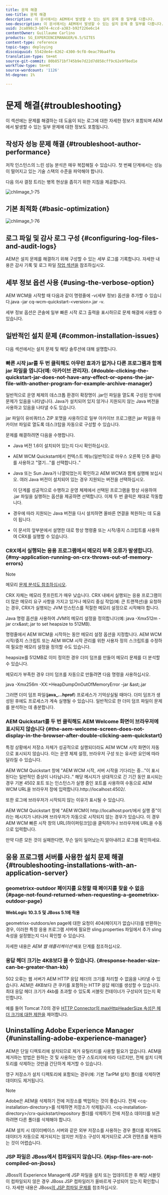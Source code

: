 ```yaml
---
title: 문제 해결
seo-title: 문제 해결
description: 이 문서에서는 AEM에서 발생할 수 있는 설치 문제 중 일부를 다룹니다.
seo-description: 이 문서에서는 AEM에서 발생할 수 있는 설치 문제 중 일부를 다룹니다.
uuid: 2ca898c3-b074-4ccd-a383-b92f226e6c14
contentOwner: Guillaume Carlino
products: SG_EXPERIENCEMANAGER/6.5/SITES
content-type: reference
topic-tags: deploying
discoiquuid: 5542de4e-6262-4300-9cf8-0eac79ba4f9a
translation-type: tm+mt
source-git-commit: 80b8571bf745b9e7d22d7d858cff9c62e9f8ed1e
workflow-type: tm+mt
source-wordcount: '1126'
ht-degree: 1%

---
```



# 문제 해결{#troubleshooting}

이 섹션에는 문제를 해결하는 데 도움이 되는 로그에 대한 자세한 정보가 포함되며 AEM에서 발생할 수 있는 일부 문제에 대한 정보도 포함됩니다.

## 작성자 성능 문제 해결 {#troubleshoot-author-performance}

저작 인스턴스의 느린 성능 분석은 매우 복잡해질 수 있습니다. 첫 번째 단계에서는 성능이 떨어지고 있는 기술 스택의 수준을 파악해야 합니다.

다음 의사 결정 트리는 병목 현상을 좁히기 위한 지침을 제공합니다.

![chlimage_1-75](assets/chlimage_1-75.png)

## 기본 최적화 {#basic-optimization}

![chlimage_1-76](assets/chlimage_1-76.png)

## 로그 파일 및 감사 로그 구성 {#configuring-log-files-and-audit-logs}

AEM은 설치 문제를 해결하기 위해 구성할 수 있는 세부 로그를 기록합니다. 자세한 내용은 감사 기록 및 로그 파일 [작업 섹션을](/help/sites-deploying/monitoring-and-maintaining.md#working-with-audit-records-and-log-files) 참조하십시오.

## 세부 정보 옵션 사용 {#using-the-verbose-option}

AEM WCM을 시작할 때 다음과 같이 명령줄에 -v(세부 정보) 옵션을 추가할 수 있습니다.java -jar cq-wcm-quickstart-&lt;version>.jar -v.

세부 정보 옵션은 콘솔에 일부 빠른 시작 로그 출력을 표시하므로 문제 해결에 사용할 수 있습니다.

## 일반적인 설치 문제 {#common-installation-issues}

다음 섹션에서는 설치 문제 및 해당 솔루션에 대해 설명합니다.

### 빠른 시작 jar를 두 번 클릭해도 아무런 효과가 없거나 다른 프로그램과 함께 jar 파일을 엽니다(예: 아카이브 관리자). {#double-clicking-the-quickstart-jar-does-not-have-any-effect-or-opens-the-jar-file-with-another-program-for-example-archive-manager}

일반적으로 운영 체제의 데스크톱 환경이 확장명이 .jar인 파일을 열도록 구성된 방식에 문제가 있음을 나타냅니다. Java가 설치되어 있지 않거나 지원되지 않는 Java 버전을 사용하고 있음을 나타낼 수도 있습니다.

jar 파일이 유비쿼터스 ZIP 포맷을 사용하므로 일부 아카이브 프로그램은 jar 파일을 아카이브 파일로 열도록 데스크탑을 자동으로 구성할 수 있습니다.

문제를 해결하려면 다음을 수행합니다.

* Java 버전 1.6이 설치되어 있는지 다시 확인하십시오.
* AEM WCM Quickstart에서 컨텍스트 메뉴(일반적으로 마우스 오른쪽 단추 클릭)를 사용하고 &quot;열기...&quot;를 선택합니다..&quot;
* Java 또는 Sun Java가 나열되었는지 확인하고 AEM WCM과 함께 실행해 보십시오. 여러 Java 버전이 설치되어 있는 경우 지원되는 버전을 선택하십시오.

   이 단계를 성공적으로 수행하고 운영 체제에서 선택된 프로그램을 항상 사용하여 .jar 파일을 실행하는 옵션을 제공하면 선택합니다. 이제 두 번 클릭은 제대로 작동합니다.

* 경우에 따라 지원되는 Java 버전을 다시 설치하면 올바른 연결을 복원하는 데 도움이 됩니다.
* 이 문서의 앞부분에서 설명한 대로 항상 명령줄 또는 시작/중지 스크립트를 사용하여 CRX를 실행할 수 있습니다.

### CRX에서 실행되는 응용 프로그램에서 메모리 부족 오류가 발생합니다. {#my-application-running-on-crx-throws-out-of-memory-errors}

>[!NOTE]
>
>메모리 [문제 분석도 참조하십시오](https://helpx.adobe.com/experience-manager/kb/AnalyzeMemoryProblems.html).


CRX 자체는 메모리 풋프린트가 매우 낮습니다. CRX 내에서 실행되는 응용 프로그램이 더 많은 메모리 요구 사항을 가지고 있거나 메모리 중심 작업(예: 큰 트랜잭션)을 요청하는 경우, CRX가 실행되는 JVM 인스턴스를 적절한 메모리 설정으로 시작해야 합니다.

Java 명령 옵션을 사용하여 JVM의 메모리 설정을 정의합니다(예: java -Xmx512m -jar crx&amp;ast;.jar to set heapsize to 512MB).

명령줄에서 AEM WCM을 시작하는 동안 메모리 설정 옵션을 지정합니다. AEM WCM 시작/중지 스크립트 또는 AEM WCM 시작 관리를 위한 사용자 정의 스크립트를 수정하여 필요한 메모리 설정을 정의할 수도 있습니다.

heapsize를 512MB로 이미 정의한 경우 더미 덤프를 만들어 메모리 문제를 더 분석할 수 있습니다.

메모리가 부족한 경우 더미 덤프를 자동으로 만들려면 다음 명령을 사용하십시오.

java -Xmx256m -XX:+HeapDumpOnOutOfMemoryError -jar &amp;ast;.jar

그러면 더미 덤프 파일(**java_...hprof**) 프로세스가 기억상실될 때마다. 더미 덤프가 생성된 후에도 프로세스가 계속 실행될 수 있습니다. 일반적으로 한 더미 덤프 파일이 문제를 분석하는 데 충분합니다.

### AEM Quickstart를 두 번 클릭해도 AEM Welcome 화면이 브라우저에 표시되지 않습니다 {#the-aem-welcome-screen-does-not-display-in-the-browser-after-double-clicking-aem-quickstart}

특정 상황에서 저장소 자체가 성공적으로 실행되더라도 AEM WCM 시작 화면이 자동으로 표시되지 않습니다. 이는 운영 체제 설정, 브라우저 구성 또는 유사한 요인에 따라 달라질 수 있습니다.

AEM WCM Quickstart 창에 &quot;AEM WCM 시작, 서버 시작을 기다리는 중...&quot;이 표시된다는 일반적인 증상이 나타납니다..&quot; 해당 메시지가 상대적으로 긴 기간 동안 표시되는 경우 기본 4502 포트 또는 인스턴스가 실행 중인 포트를 사용하여 수동으로 AEM WCM URL을 브라우저 창에 입력합니다.http://localhost:4502/.

또한 로그에 브라우저가 시작되지 않는 이유가 표시될 수 있습니다.

AEM WCM Quickstart 창에 &quot;AEM WCM이 http://localhost:port/에서 실행 중&quot;이라는 메시지가 나타나며 브라우저가 자동으로 시작되지 않는 경우가 있습니다. 이 경우 AEM WCM 빠른 시작 창의 URL(하이퍼링크임)을 클릭하거나 브라우저에 URL을 수동으로 입력합니다.

만약 다른 모든 것이 실패한다면, 무슨 일이 일어났는지 알아내려고 로그를 확인하세요.

## 응용 프로그램 서버를 사용한 설치 문제 해결 {#troubleshooting-installations-with-an-application-server}

### geometrixx-outdoor 페이지를 요청할 때 페이지를 찾을 수 없음 {#page-not-found-returned-when-requesting-a-geometrixx-outdoor-page}

**WebLogic 10.3.5 및 JBoss 5.1에 적용**

geometrixx-outdoors/en page에 대한 요청이 404(페이지가 없습니다)를 반환하는 경우, 이러한 특정 응용 프로그램 서버에 필요한 sling.properties 파일에서 추가 sling 속성을 설정했는지 다시 확인할 수 있습니다.

자세한 내용은 *AEM 웹 애플리케이션* 배포 단계를 참조하십시오.

### 응답 헤더 크기는 4KB보다 클 수 있습니다. {#response-header-size-can-be-greater-than-kb}

502 오류는 웹 서버가 AEM HTTP 응답 헤더의 크기를 처리할 수 없음을 나타낼 수 있습니다. AEM은 4KB보다 큰 쿠키를 포함하는 HTTP 응답 헤더를 생성할 수 있습니다. 최대 응답 헤더 크기가 4kb를 초과할 수 있도록 서블릿 컨테이너가 구성되어 있는지 확인합니다.

예를 들어 Tomcat 7.0의 경우 [HTTP Connector의 maxHttpHeaderSize 속성은 헤더 크기에 대한 제한을](https://tomcat.apache.org/tomcat-7.0-doc/config/http.html) 제어합니다.

## Uninstalling Adobe Experience Manager {#uninstalling-adobe-experience-manager}

AEM은 단일 디렉토리에 설치되므로 제거 유틸리티를 사용할 필요가 없습니다. AEM을 제거하는 방법은 원하는 것 및 사용하는 영구 스토리지에 따라 다르지만, 전체 설치 디렉토리를 삭제하는 것만큼 간단하게 제거할 수 있습니다.

영구 저장소가 설치 디렉토리에 포함되는 경우(예: 기본 TarPM 설치) 폴더를 삭제하면 데이터도 제거됩니다.

>[!NOTE]
>
>Adobe은 AEM을 삭제하기 전에 저장소를 백업하는 것이 좋습니다. 전체 &lt;cq-installation-directory>를 삭제하면 저장소가 삭제됩니다. &lt;cq-installation-directory>/crx-quickstart/repository 폴더를 삭제하기 전에 저장소 데이터를 보관하려면 다른 폴더를 삭제해야 합니다.

AEM 설치 시 데이터베이스 서버와 같은 외부 저장소를 사용하는 경우 폴더를 제거해도 데이터가 자동으로 제거되지는 않지만 저장소 구성이 제거되므로 JCR 컨텐츠를 복원하는 것이 어렵습니다.

### JSP 파일은 JBoss에서 컴파일되지 않습니다. {#jsp-files-are-not-compiled-on-jboss}

JBoss의 Experience Manager에 JSP 파일을 설치 또는 업데이트한 후 해당 서블릿이 컴파일되지 않은 경우 JBoss JSP 컴파일러가 올바르게 구성되어 있는지 확인합니다. 자세한 내용은 JBoss[의 JSP 컴파일 문제를](https://helpx.adobe.com/experience-manager/kb/jsps-dont-compile-jboss.html) 참조하십시오.
